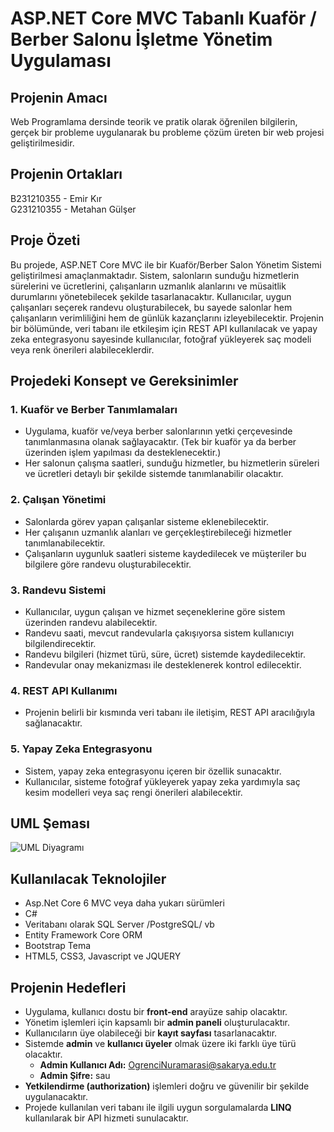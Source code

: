 # ASP.NET Core MVC Tabanlı Kuaför / Berber Salonu İşletme Yönetim Uygulaması

## Projenin Amacı
 Web Programlama dersinde teorik ve pratik olarak öğrenilen bilgilerin, gerçek bir probleme uygulanarak bu probleme çözüm üreten bir web projesi geliştirilmesidir.

## Projenin Ortakları
 B231210355    -    Emir Kır <br>
 G231210355    -    Metahan Gülşer

 ## Proje Özeti 

Bu projede, ASP.NET Core MVC ile bir Kuaför/Berber Salon Yönetim Sistemi geliştirilmesi amaçlanmaktadır. Sistem, salonların sunduğu hizmetlerin sürelerini ve ücretlerini, 
çalışanların uzmanlık alanlarını ve müsaitlik durumlarını yönetebilecek şekilde tasarlanacaktır. Kullanıcılar, uygun çalışanları seçerek randevu oluşturabilecek, 
bu sayede salonlar hem çalışanların verimliliğini hem de günlük kazançlarını izleyebilecektir. Projenin bir bölümünde, veri tabanı ile etkileşim için REST API kullanılacak 
ve yapay zeka entegrasyonu sayesinde kullanıcılar, fotoğraf yükleyerek saç modeli veya renk önerileri alabileceklerdir.

## Projedeki Konsept ve Gereksinimler

### 1. Kuaför ve Berber Tanımlamaları
- Uygulama, kuaför ve/veya berber salonlarının yetki çerçevesinde tanımlanmasına olanak sağlayacaktır. (Tek bir kuaför ya da berber üzerinden işlem yapılması da desteklenecektir.)
- Her salonun çalışma saatleri, sunduğu hizmetler, bu hizmetlerin süreleri ve ücretleri detaylı bir şekilde sistemde tanımlanabilir olacaktır.

### 2. Çalışan Yönetimi
- Salonlarda görev yapan çalışanlar sisteme eklenebilecektir.
- Her çalışanın uzmanlık alanları ve gerçekleştirebileceği hizmetler tanımlanabilecektir.
- Çalışanların uygunluk saatleri sisteme kaydedilecek ve müşteriler bu bilgilere göre randevu oluşturabilecektir.

### 3. Randevu Sistemi
- Kullanıcılar, uygun çalışan ve hizmet seçeneklerine göre sistem üzerinden randevu alabilecektir.
- Randevu saati, mevcut randevularla çakışıyorsa sistem kullanıcıyı bilgilendirecektir.
- Randevu bilgileri (hizmet türü, süre, ücret) sistemde kaydedilecektir.
- Randevular onay mekanizması ile desteklenerek kontrol edilecektir.

### 4. REST API Kullanımı
- Projenin belirli bir kısmında veri tabanı ile iletişim, REST API aracılığıyla sağlanacaktır.

### 5. Yapay Zeka Entegrasyonu
- Sistem, yapay zeka entegrasyonu içeren bir özellik sunacaktır.
- Kullanıcılar, sisteme fotoğraf yükleyerek yapay zeka yardımıyla saç kesim modelleri veya saç rengi önerileri alabilecektir.

## UML Şeması

![UML Diyagramı](https://github.com/Metehanglsr/Web-Programlama/images/uml.jpg)

## Kullanılacak Teknolojiler

- Asp.Net Core 6 MVC  veya daha yukarı sürümleri 
- C# 
- Veritabanı olarak SQL Server /PostgreSQL/ vb 
- Entity Framework Core ORM 
- Bootstrap Tema 
- HTML5, CSS3, Javascript ve JQUERY

## Projenin Hedefleri

- Uygulama, kullanıcı dostu bir **front-end** arayüze sahip olacaktır.
- Yönetim işlemleri için kapsamlı bir **admin paneli** oluşturulacaktır.
- Kullanıcıların üye olabileceği bir **kayıt sayfası** tasarlanacaktır.
- Sistemde **admin** ve **kullanıcı üyeler** olmak üzere iki farklı üye türü olacaktır. <BR>
    -  **Admin Kullanıcı Adı:** OgrenciNuramarasi@sakarya.edu.tr <BR>
    -  **Admin Şifre:** sau 
- **Yetkilendirme (authorization)** işlemleri doğru ve güvenilir bir şekilde uygulanacaktır.
- Projede kullanılan veri tabanı ile ilgili uygun sorgulamalarda **LINQ** kullanılarak bir API hizmeti sunulacaktır.
